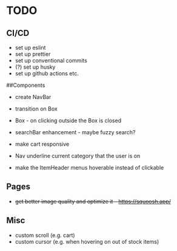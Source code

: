 # TODO

## CI/CD

- set up eslint
- set up prettier
- set up conventional commits
- (?) set up husky
- set up github actions etc.

##Components

- create NavBar
- transition on Box
- Box - on clicking outside the Box is closed

- searchBar enhancement - maybe fuzzy search?
- make cart responsive
- Nav underline current category that the user is on
- make the ItemHeader menus hoverable instead of clickable

## Pages

- ~~get better image quality and optimize it - https://squoosh.app/~~

## Misc

- custom scroll (e.g. cart)
- custom cursor (e.g. when hovering on out of stock items)
